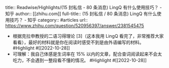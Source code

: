 title:: Readwise/Highlights/(15 封私信 - 80 条消息) LingQ 有什么使用技巧？ - 知乎
author:: [[zhihu.com]]
full-title:: (15 封私信 / 80 条消息) LingQ 有什么使用技巧？ - 知乎
category:: #articles
url:: https://www.zhihu.com/question/520956397/answer/2381545475
- 根据克拉申教授的二语习得理论 [3]（这本我用 LingQ 看完了，非常推荐大家看看），最好的材料就是你在阅读时感受不到是由外语编写的材料。 #Highlight #[[2022-10-28]]
- 可理解：我自己体感是生词率在 15% 以内的文章，配合查词阅读起来不会太吃力，不会遇到一整段看不懂的情况。 #Highlight #[[2022-10-28]]